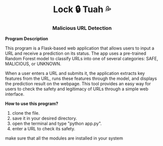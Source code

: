 <h1 align="center">Lock 🔒 Tuah 💦</h1>
<h3 align="center">Malicious URL Detection</h3>

**Program Description**

This program is a Flask-based web application that allows users to input a URL and receive a prediction on its status. The app uses a pre-trained Random Forest model to classify URLs into one of several categories: SAFE, MALICIOUS, or UNKNOWN. 

When a user enters a URL and submits it, the application extracts key features from the URL, runs these features through the model, and displays the prediction result on the webpage. This tool provides an easy way for users to check the safety and legitimacy of URLs through a simple web interface.

**How to use this program?**
1. clone the file.
2. save it in your desired directory.
3. open the terminal and type "python app.py".
4. enter a URL to check its safety.

make sure that all the modules are installed in your system

